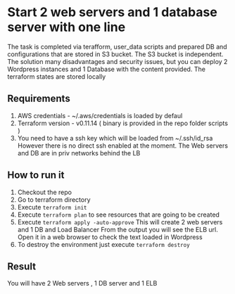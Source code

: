 # Start 2 web servers and 1 database server with one line

The task is completed via terafform, user_data scripts and prepared DB and configurations that are stored  in S3 bucket.
The S3 bucket is independent.
The solution many disadvantages and security issues, but you can deploy 2 Wordpress instances and 1 Database with the content provided.
The terraform states are stored locally



## Requirements
 1. AWS credentials - ~/.aws/credentials is loaded by defaul
 2. Terraform version - v0.11.14 ( binary is provided in the repo folder scripts )
 3. You need to have a ssh key which will be loaded from ~/.ssh/id_rsa
    However there is no direct ssh enabled at the moment. The Web servers and DB are in priv networks behind the LB
     
## How to run it
   1. Checkout the repo
   2. Go to terraform directory
   3. Execute `terraform init`
   4. Execute `terraform plan` to see resources that are going to be created
   5. Execute `terraform apply -auto-approve`
      This will create 2 web servers and 1 DB and Load Balancer
      From the output you will see the ELB url.
      Open it in a web browser to check the text loaded in Wordpress
   6. To destroy the environment just execute `terraform destroy`
                                 
## Result
   You will have 2 Web servers , 1 DB server and 1 ELB

